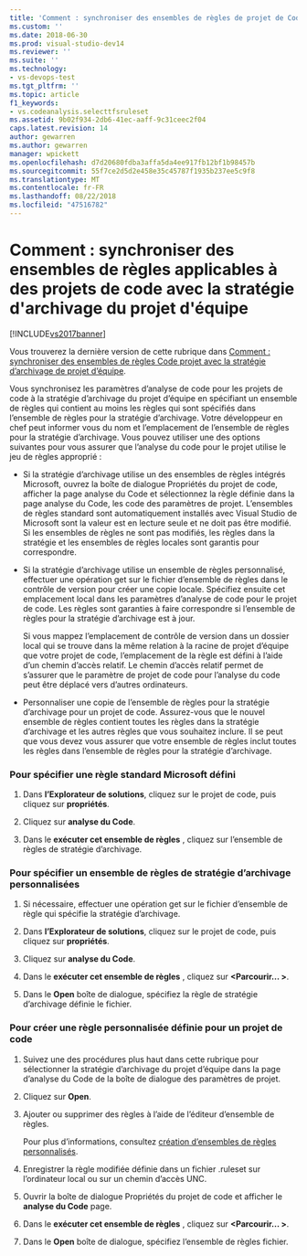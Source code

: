```yaml
---
title: 'Comment : synchroniser des ensembles de règles de projet de Code avec la stratégie d’archivage du projet d’équipe | Microsoft Docs'
ms.custom: ''
ms.date: 2018-06-30
ms.prod: visual-studio-dev14
ms.reviewer: ''
ms.suite: ''
ms.technology:
- vs-devops-test
ms.tgt_pltfrm: ''
ms.topic: article
f1_keywords:
- vs.codeanalysis.selecttfsruleset
ms.assetid: 9b02f934-2db6-41ec-aaff-9c31ceec2f04
caps.latest.revision: 14
author: gewarren
ms.author: gewarren
manager: wpickett
ms.openlocfilehash: d7d20680fdba3affa5da4ee917fb12bf1b98457b
ms.sourcegitcommit: 55f7ce2d5d2e458e35c45787f1935b237ee5c9f8
ms.translationtype: MT
ms.contentlocale: fr-FR
ms.lasthandoff: 08/22/2018
ms.locfileid: "47516782"
---
```

# <a name="how-to-synchronize-code-project-rule-sets-with-team-project-check-in-policy"></a>Comment : synchroniser des ensembles de règles applicables à des projets de code avec la stratégie d'archivage du projet d'équipe
[!INCLUDE[vs2017banner](../includes/vs2017banner.md)]

Vous trouverez la dernière version de cette rubrique dans [Comment : synchroniser des ensembles de règles Code projet avec la stratégie d’archivage de projet d’équipe](https://docs.microsoft.com/visualstudio/code-quality/how-to-synchronize-code-project-rule-sets-with-team-project-check-in-policy).  
  
Vous synchronisez les paramètres d’analyse de code pour les projets de code à la stratégie d’archivage du projet d’équipe en spécifiant un ensemble de règles qui contient au moins les règles qui sont spécifiés dans l’ensemble de règles pour la stratégie d’archivage. Votre développeur en chef peut informer vous du nom et l’emplacement de l’ensemble de règles pour la stratégie d’archivage. Vous pouvez utiliser une des options suivantes pour vous assurer que l’analyse du code pour le projet utilise le jeu de règles approprié :  
  
-   Si la stratégie d’archivage utilise un des ensembles de règles intégrés Microsoft, ouvrez la boîte de dialogue Propriétés du projet de code, afficher la page analyse du Code et sélectionnez la règle définie dans la page analyse du Code, les code des paramètres de projet. L’ensembles de règles standard sont automatiquement installés avec Visual Studio de Microsoft sont la valeur est en lecture seule et ne doit pas être modifié. Si les ensembles de règles ne sont pas modifiés, les règles dans la stratégie et les ensembles de règles locales sont garantis pour correspondre.  
  
-   Si la stratégie d’archivage utilise un ensemble de règles personnalisé, effectuer une opération get sur le fichier d’ensemble de règles dans le contrôle de version pour créer une copie locale. Spécifiez ensuite cet emplacement local dans les paramètres d’analyse de code pour le projet de code. Les règles sont garanties à faire correspondre si l’ensemble de règles pour la stratégie d’archivage est à jour.  
  
     Si vous mappez l’emplacement de contrôle de version dans un dossier local qui se trouve dans la même relation à la racine de projet d’équipe que votre projet de code, l’emplacement de la règle est défini à l’aide d’un chemin d’accès relatif. Le chemin d’accès relatif permet de s’assurer que le paramètre de projet de code pour l’analyse du code peut être déplacé vers d’autres ordinateurs.  
  
-   Personnaliser une copie de l’ensemble de règles pour la stratégie d’archivage pour un projet de code. Assurez-vous que le nouvel ensemble de règles contient toutes les règles dans la stratégie d’archivage et les autres règles que vous souhaitez inclure. Il se peut que vous devez vous assurer que votre ensemble de règles inclut toutes les règles dans l’ensemble de règles pour la stratégie d’archivage.  
  
### <a name="to-specify-a-microsoft-standard-rule-set"></a>Pour spécifier une règle standard Microsoft défini  
  
1.  Dans **l’Explorateur de solutions**, cliquez sur le projet de code, puis cliquez sur **propriétés**.  
  
2.  Cliquez sur **analyse du Code**.  
  
3.  Dans le **exécuter cet ensemble de règles** , cliquez sur l’ensemble de règles de stratégie d’archivage.  
  
### <a name="to-specify-a-custom-check-in-policy-rule-set"></a>Pour spécifier un ensemble de règles de stratégie d’archivage personnalisées  
  
1.  Si nécessaire, effectuer une opération get sur le fichier d’ensemble de règle qui spécifie la stratégie d’archivage.  
  
2.  Dans **l’Explorateur de solutions**, cliquez sur le projet de code, puis cliquez sur **propriétés**.  
  
3.  Cliquez sur **analyse du Code**.  
  
4.  Dans le **exécuter cet ensemble de règles** , cliquez sur  **\<Parcourir... >**.  
  
5.  Dans le **Open** boîte de dialogue, spécifiez la règle de stratégie d’archivage définie le fichier.  
  
### <a name="to-create-a-custom-rule-set-for-a-code-project"></a>Pour créer une règle personnalisée définie pour un projet de code  
  
1.  Suivez une des procédures plus haut dans cette rubrique pour sélectionner la stratégie d’archivage du projet d’équipe dans la page d’analyse du Code de la boîte de dialogue des paramètres de projet.  
  
2.  Cliquez sur **Open**.  
  
3.  Ajouter ou supprimer des règles à l’aide de l’éditeur d’ensemble de règles.  
  
     Pour plus d’informations, consultez [création d’ensembles de règles personnalisés](../code-quality/creating-custom-code-analysis-rule-sets.md).  
  
4.  Enregistrer la règle modifiée définie dans un fichier .ruleset sur l’ordinateur local ou sur un chemin d’accès UNC.  
  
5.  Ouvrir la boîte de dialogue Propriétés du projet de code et afficher le **analyse du Code** page.  
  
6.  Dans le **exécuter cet ensemble de règles** , cliquez sur  **\<Parcourir... >**.  
  
7.  Dans le **Open** boîte de dialogue, spécifiez l’ensemble de règles fichier.



